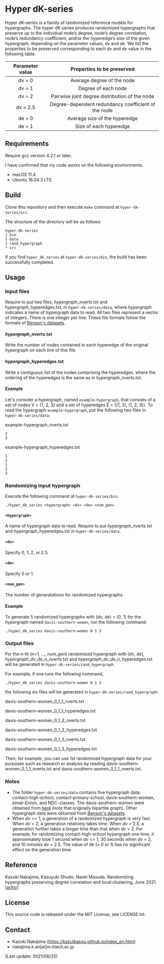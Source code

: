 # Hyper dK-series
Hyper dK-series is a family of randomized reference models for hypergraphs. 
The hyper dK-series produces randomized hypergraphs that preserve up to the individual node’s degree, node’s degree correlation, node’s redundancy coefficient, and/or the hyperedge’s size of the given hypergraph, depending on the parameter values, *dv* and *de*.
We list the properties to be preserved corresponding to each *dv* and *de* value in the following table.

|  Parameter value  |  Properties to be preserved  |
| :---: | :---: |
|  dv = 0  |  Average degree of the node  |
|  dv = 1  |  Degree of each node  |
|  dv = 2  |  Pairwise joint degree distribution of the node  |
|  dv = 2.5  |  Degree-dependent redundancy coefficient of the node  |
|  de = 0  |  Average size of the hyperedge  |
|  de = 1 |  Size of each hyperedge  |

## Requirements
Require gcc version 4.2.1 or later.

I have confirmed that my code works on the following environments.

- macOS 11.4
- Ubuntu 16.04.3 LTS

## Build
Clone this repository and then execute `make` command at `hyper-dk-series/src`.

The structure of the directory will be as follows:

	hyper-dk-series
	├ bin
	├ data
	├ rand_hypergraph
	└ src

If you find `hyper_dk_series` at `hyper-dk-series/bin`, the build has been successfully completed.

## Usage

### Input files

Require to put two files, *hypergraph*\_nverts.txt and *hypergraph*\_hyperedges.txt, in `hyper-dk-series/data`, where *hypergraph* indicates a name of hypergraph data to read.
All two files represent a vector of integers. 
There is one integer per line.
These file formats follow the formats of [Benson's datasets](https://github.com/arbenson/ScHoLP-Data).

#### *hypergraph*\_nverts.txt
Write the number of nodes contained in each hyperedge of the original hypergraph on each line of this file.

#### *hypergraph*\_hyperedges.txt
Write a contiguous list of the nodes comprising the hyperedges, where the ordering of the hyperedges is the same as in *hypergraph*\_nverts.txt.

#### Example
Let's consider a hypergraph, named `example-hypergraph`, that consists of a set of nodes V = {1, 2, 3} and a set of hyperedges E = {(1, 2), (1, 2, 3)}. 
To read the hypergraph `example-hypergraph`, put the following two files in `hyper-dk-series/data`:

example-hypergraph_nverts.txt
``` text:
2
3
```

example-hypergraph_hyperedges.txt
```text:
1
2
1
2
3
```

### Randomizing input hypergraph

Execute the following command at  `hyper-dk-series/bin`.

	./hyper_dk_series <hypergraph> <dv> <de> <num_gen>

#### `<hypergraph>`
A name of hypergraph data to read.
Require to put *hypergraph*\_nverts.txt and *hypergraph*\_hyperedges.txt in `hyper-dk-series/data`.

#### `<dv>`
Specify 0, 1, 2, or 2.5.

#### `<de>`
Specify 0 or 1.

#### `<num_gen>`
The number of generatations for randomized hypergraphs.

#### Example
To generate 5 randomized hypergraphs with (*dv*, *de*) = (0, 1) for the hypergraph named `davis-southern-women`, run the following command:

	./hyper_dk_series davis-southern-women 0 1 3

### Output files
For the n-th (n=1, ..., *num_gen*) randomized hypergraph with (*dv*, *de*), *hypergraph*\_*dv*\_*de*\_*n*\_nverts.txt and *hypergraph*\_*dv*\_*de*\_*n*\_hyperedges.txt will be generated in `hyper-dk-series/rand_hypergraph`.

For example, if one runs the following command, 

	./hyper_dk_series davis-southern-women 0 1 3

the following six files will be generated in `hyper-dk-series/rand_hypergraph`: 

davis-southern-women_0_1_1_nverts.txt

davis-southern-women_0_1_1_hyperedges.txt

davis-southern-women_0_1_2_nverts.txt

davis-southern-women_0_1_2_hyperedges.txt

davis-southern-women_0_1_3_nverts.txt

davis-southern-women_0_1_3_hyperedges.txt

Then, for example, you can use 1st randomized hypergraph data for your purposes such as research or analysis by reading davis-southern-women_0_1_1_nverts.txt and davis-southern-women_0_1_1_nverts.txt.

### Notes
- The folder `hyper-dk-series/data` contains five hypergraph data: contact-high-school, contact-primary-school, davis-southern-women, email-Enron, and NDC-classes. The davis-southern-women were obtained from [here](https://networkx.org/documentation/stable/reference/generated/networkx.generators.social.davis_southern_women_graph.html?highlight=davis#networkx.generators.social.davis_southern_women_graph) (note that originally bipartite graph). Other hypergraph data were obtained from [Benson's datasets](https://github.com/arbenson/ScHoLP-Data).
- When *dv* <= 1, a generation of a randomized hypergraph is very fast. When *dv* = 2, a generation relatively takes time. When *dv* = 2.5, a generation further takes a longer time than that when *dv* = 2. For example, for randomizing contact-high-school hypergraph one time, it approximately took 1 second when *dv* <= 1, 30 seconds when *dv* = 2, and 10 minutes *dv* = 2.5. The value of *de* (= 0 or 1) has no significant effect on the generation time.

## Reference

Kazuki Nakajima, Kazuyuki Shudo, Naoki Masuda. Randomizing hypergraphs preserving degree correlation and local clustering, June 2021. [<a href="https://arxiv.org/abs/2106.12162">arXiv</a>]

## License

This source code is released under the MIT License, see LICENSE.txt.

## Contact
- Kazuki Nakajima (https://kazuibasou.github.io/index_en.html)
- nakajima.k.an[at]m.titech.ac.jp

(Last update: 2021/06/25)